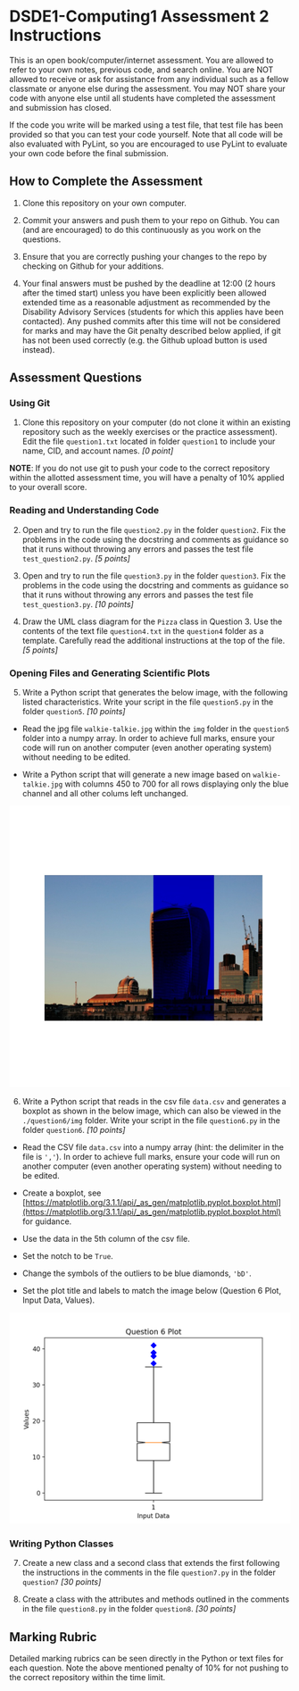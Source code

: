 # DSDE1-Computing1 Assessment 2 Instructions

This is an open book/computer/internet assessment. You are allowed to refer to your own notes, previous code, and search online. You are NOT allowed to receive or ask for assistance from any individual such as a fellow classmate or anyone else during the assessment. You may NOT share your code with anyone else until all students have completed the assessment and submission has closed.

If the code you write will be marked using a test file, that test file has been provided so that you can test your code yourself. Note that all code will be also evaluated with PyLint, so you are encouraged to use PyLint to evaluate your own code before the final submission.

## How to Complete the Assessment

1. Clone this repository on your own computer.

2. Commit your answers and push them to your repo on Github. You can (and are encouraged) to do this continuously as you work on the questions.

3. Ensure that you are correctly pushing your changes to the repo by checking on Github for your additions.

4. Your final answers must be pushed by the deadline at 12:00 (2 hours after the timed start) unless you have been explicitly been allowed extended time as a reasonable adjustment as recommended by the Disability Advisory Services (students for which this applies have been contacted). Any pushed commits after this time will not be considered for marks and may have the Git penalty described below applied, if git has not been used correctly (e.g. the Github upload button is used instead).


## Assessment Questions
### Using Git

1. Clone this repository on your computer (do not clone it within an existing repository such as the weekly exercises or the practice assessment). Edit the file `question1.txt` located in folder `question1` to include your name, CID, and account names.    *[0 point]*

__NOTE__: If you do not use git to push your code to the correct repository within the allotted assessment time, you will have a penalty of 10% applied to your overall score.

### Reading and Understanding Code

2. Open and try to run the file `question2.py` in the folder `question2`. Fix the problems in the code using the docstring and comments as guidance so that it runs without throwing any errors and passes the test file `test_question2.py`. *[5 points]*

3. Open and try to run the file `question3.py` in the folder `question3`. Fix the problems in the code using the docstring and comments as guidance so that it runs without throwing any errors and passes the test file `test_question3.py`. *[10 points]*

4. Draw the UML class diagram for the `Pizza` class in Question 3. Use the contents of the text file `question4.txt` in the `question4` folder as a template. Carefully read the additional instructions at the top of the file.  *[5 points]*


### Opening Files and Generating Scientific Plots
 
5. Write a Python script that generates the below image, with the following listed characteristics. Write your script in the file `question5.py` in the folder `question5`. *[10 points]*

* Read the jpg file `walkie-talkie.jpg` within the `img` folder in the `question5` folder into a numpy array. In order to achieve full marks, ensure your code will run on another computer (even another operating system) without needing to be edited.

* Write a Python script that will generate a new image based on `walkie-talkie.jpg` with columns 450 to 700 for all rows displaying only the blue channel and all other colums left unchanged.

![generated plot for question5](./question5/img/question5.jpg)


6. Write a Python script that reads in the csv file `data.csv` and generates a boxplot as shown in the below image, which can also be viewed in the `./question6/img` folder. Write your script in the file `question6.py` in the folder `question6`. *[10 points]*

* Read the CSV file `data.csv` into a numpy array (hint: the delimiter in the file is `','`). In order to achieve full marks, ensure your code will run on another computer (even another operating system) without needing to be edited.

* Create a boxplot, see [https://matplotlib.org/3.1.1/api/_as_gen/matplotlib.pyplot.boxplot.html](https://matplotlib.org/3.1.1/api/_as_gen/matplotlib.pyplot.boxplot.html) for guidance.

* Use the data in the 5th column of the csv file.

* Set the notch to be `True`.

* Change the symbols of the outliers to be blue diamonds, `'bD'`.

* Set the plot title and labels to match the image below (Question 6 Plot, Input Data, Values).


![generated plot for question 6](./question6/img/question6.png)

### Writing Python Classes

7. Create a new class and a second class that extends the first following the instructions in the comments in the file
 `question7.py` in the folder `question7` *[30 points]*

8. Create a class with the attributes and methods outlined in the comments in the file `question8.py` in the folder `question8`. *[30 points]*


## Marking Rubric

Detailed marking rubrics can be seen directly in the Python or text files for each question. Note the above mentioned penalty of 10% for not pushing to the correct repository within the time limit.

